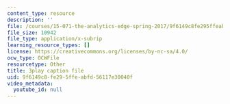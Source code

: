 ```yaml
---
content_type: resource
description: ''
file: /courses/15-071-the-analytics-edge-spring-2017/9f6149c8fe295ffeabfd56117e30040f_8jpO-p1YvdM.vtt
file_size: 10942
file_type: application/x-subrip
learning_resource_types: []
license: https://creativecommons.org/licenses/by-nc-sa/4.0/
ocw_type: OCWFile
resourcetype: Other
title: 3play caption file
uid: 9f6149c8-fe29-5ffe-abfd-56117e30040f
video_metadata:
  youtube_id: null
---
```

